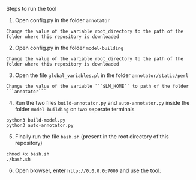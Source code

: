 Steps to run the tool 

1. Open config.py in the folder ```annotator```
````
Change the value of the variable root_directory to the path of the folder where this repository is downloaded 
````
2. Open config.py in the folder ```model-building```
````
Change the value of the variable root_directory to the path of the folder where this repository is downloaded 
````
3. Open the file ```global_variables.pl``` in the folder ```annotator/static/perl```
```
Change the value of the variable ```$LM_HOME`` to path of the folder ```annotator```
```
4. Run the two files ```build-annotator.py``` and ```auto-annotator.py``` inside the folder ```model-building``` on two seperate terminals
```
python3 build-model.py
python3 auto-annotator.py
```
5. Finally run the file  ```bash.sh``` (present in the root directory of this repository)
```
chmod +x bash.sh
./bash.sh
```
6. Open browser, enter ```http://0.0.0.0:7000``` and use the tool.
